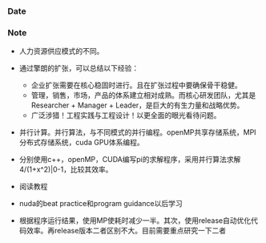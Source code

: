 ### Date

### Note
- 人力资源供应模式的不同。
- 通过擎朗的扩张，可以总结以下经验：
	- 企业扩张需要在核心稳固时进行。且在扩张过程中要确保骨干稳健。
	- 管理，销售，市场，产品的体系建立相对成熟。而核心研发团队，尤其是Researcher + Manager + Leader，是巨大的有生力量和战略优势。
	- 广泛涉猎！工程实践与工程设计！以更全面的眼光看待问题。
- 并行计算。并行算法，与不同模式的并行编程。openMP共享存储系统，MPI分布式存储系统，cuda GPU体系编程。


- 分别使用c++，openMP，CUDA编写pi的求解程序，采用并行算法求解4/(1+x^2)|0-1，比较其效率。
- 阅读教程
- nuda的beat practice和program guidance以后学习
- 根据程序运行结果，使用MP使耗时减少一半。其次，使用release自动优化代码效率。再release版本二者区别不大。目前需要重点研究一下二者
